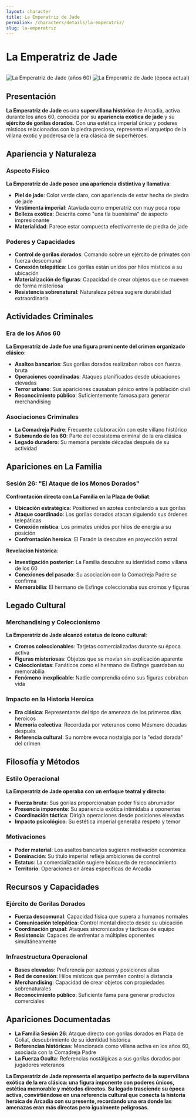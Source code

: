 ```yaml
---
layout: character
title: La Emperatriz de Jade
permalink: /characters/details/la-emperatriz/
slug: la-emperatriz
---
```


# La Emperatriz de Jade

<div class="character-photo">
  <img src="{{ site.baseurl }}/assets/img/characters/la-emperatriz.png" alt="La Emperatriz de Jade (años 60)" />
  <img src="{{ site.baseurl }}/assets/img/characters/la_emperatriz_de_jade_anciana.png" alt="La Emperatriz de Jade (época actual)" style="margin-top: 12px;" />
</div>

## Presentación
**La Emperatriz de Jade** es una **supervillana histórica** de Arcadia, activa durante los años 60, conocida por su **apariencia exótica de jade** y su **ejército de gorilas dorados**. Con una estética imperial única y poderes místicos relacionados con la piedra preciosa, representa el arquetipo de la villana exotic y poderosa de la era clásica de superhéroes.

## Apariencia y Naturaleza

### **Aspecto Físico**
**La Emperatriz de Jade posee una apariencia distintiva y llamativa**:
- **Piel de jade**: Color verde claro, con apariencia de estar hecha de piedra de jade
- **Vestimenta imperial**: Ataviada como emperatriz con muy poca ropa
- **Belleza exótica**: Descrita como "una tía buenísima" de aspecto impresionante
- **Materialidad**: Parece estar compuesta efectivamente de piedra de jade

### **Poderes y Capacidades**
- **Control de gorilas dorados**: Comando sobre un ejército de primates con fuerza descomunal
- **Conexión telepática**: Los gorilas están unidos por hilos místicos a su ubicación
- **Materialización de figuras**: Capacidad de crear objetos que se mueven de forma misteriosa
- **Resistencia sobrenatural**: Naturaleza pétrea sugiere durabilidad extraordinaria

## Actividades Criminales

### **Era de los Años 60**
**La Emperatriz de Jade fue una figura prominente del crimen organizado clásico**:
- **Asaltos bancarios**: Sus gorilas dorados realizaban robos con fuerza bruta
- **Operaciones coordinadas**: Ataques planificados desde ubicaciones elevadas
- **Terror urbano**: Sus apariciones causaban pánico entre la población civil
- **Reconocimiento público**: Suficientemente famosa para generar merchandising

### **Asociaciones Criminales**
- **La Comadreja Padre**: Frecuente colaboración con este villano histórico
- **Submundo de los 60**: Parte del ecosistema criminal de la era clásica
- **Legado duradero**: Su memoria persiste décadas después de su actividad

## Apariciones en La Familia

### **Sesión 26: "El Ataque de los Monos Dorados"**
**Confrontación directa con La Familia en la Plaza de Goliat**:
- **Ubicación estratégica**: Positioned en azotea controlando a sus gorilas
- **Ataque coordinado**: Los gorilas dorados atacan siguiendo sus órdenes telepáticas
- **Conexión mística**: Los primates unidos por hilos de energía a su posición
- **Confrontación heroica**: El Faraón la descubre en proyección astral

**Revelación histórica**:
- **Investigación posterior**: La Familia descubre su identidad como villana de los 60
- **Conexiones del pasado**: Su asociación con la Comadreja Padre se confirma
- **Memorabilia**: El hermano de Esfinge coleccionaba sus cromos y figuras

## Legado Cultural

### **Merchandising y Coleccionismo**
**La Emperatriz de Jade alcanzó estatus de ícono cultural**:
- **Cromos coleccionables**: Tarjetas comercializadas durante su época activa
- **Figuras misteriosas**: Objetos que se movían sin explicación aparente
- **Coleccionistas**: Fanáticos como el hermano de Esfinge guardaban su memorabilia
- **Fenómeno inexplicable**: Nadie comprendía cómo sus figuras cobraban vida

### **Impacto en la Historia Heroica**
- **Era clásica**: Representante del tipo de amenaza de los primeros días heroicos
- **Memoria colectiva**: Recordada por veteranos como Mésmero décadas después
- **Referencia cultural**: Su nombre evoca nostalgia por la "edad dorada" del crimen

## Filosofía y Métodos

### **Estilo Operacional**
**La Emperatriz de Jade operaba con un enfoque teatral y directo**:
- **Fuerza bruta**: Sus gorilas proporcionaban poder físico abrumador
- **Presencia imponente**: Su apariencia exótica intimidaba a oponentes
- **Coordinación táctica**: Dirigía operaciones desde posiciones elevadas
- **Impacto psicológico**: Su estética imperial generaba respeto y temor

### **Motivaciones**
- **Poder material**: Los asaltos bancarios sugieren motivación económica
- **Dominación**: Su título imperial refleja ambiciones de control
- **Estatus**: La comercialización sugiere búsqueda de reconocimiento
- **Territorio**: Operaciones en áreas específicas de Arcadia

## Recursos y Capacidades

### **Ejército de Gorilas Dorados**
- **Fuerza descomunal**: Capacidad física que supera a humanos normales
- **Comunicación telepática**: Control mental directo desde su ubicación
- **Coordinación grupal**: Ataques sincronizados y tácticas de equipo
- **Resistencia**: Capaces de enfrentar a múltiples oponentes simultáneamente

### **Infraestructura Operacional**
- **Bases elevadas**: Preferencia por azoteas y posiciones altas
- **Red de conexión**: Hilos místicos que permiten control a distancia
- **Merchandising**: Capacidad de crear objetos con propiedades sobrenaturales
- **Reconocimiento público**: Suficiente fama para generar productos comerciales

## Apariciones Documentadas
- **La Familia Sesión 26**: Ataque directo con gorilas dorados en Plaza de Goliat, descubrimiento de su identidad histórica
- **Referencias históricas**: Mencionada como villana activa en los años 60, asociada con la Comadreja Padre
- **La Fuerza Oculta**: Referencias nostálgicas a sus gorilas dorados por jugadores veteranos

**La Emperatriz de Jade representa el arquetipo perfecto de la supervillana exótica de la era clásica: una figura imponente con poderes únicos, estética memorable y métodos directos. Su legado trasciende su época activa, convirtiéndose en una referencia cultural que conecta la historia heroica de Arcadia con su presente, recordando una era donde las amenazas eran más directas pero igualmente peligrosas.**